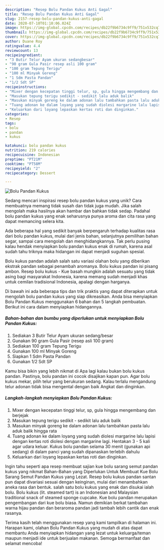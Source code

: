 ```yaml
---
description: "Resep Bolu Pandan Kukus Anti Gagal"
title: "Resep Bolu Pandan Kukus Anti Gagal"
slug: 2157-resep-bolu-pandan-kukus-anti-gagal
date: 2020-07-10T01:10:06.024Z
image: https://img-global.cpcdn.com/recipes/db22f9b6734c9ff9/751x532cq70/bolu-pandan-kukus-foto-resep-utama.jpg
thumbnail: https://img-global.cpcdn.com/recipes/db22f9b6734c9ff9/751x532cq70/bolu-pandan-kukus-foto-resep-utama.jpg
cover: https://img-global.cpcdn.com/recipes/db22f9b6734c9ff9/751x532cq70/bolu-pandan-kukus-foto-resep-utama.jpg
author: Duane Roy
ratingvalue: 4.4
reviewcount: 13
recipeingredient:
- "3 Butir Telur Ayam ukuran sedangbesar"
- "90 gram Gula Pasir resep asli 100 gram"
- "100 gram Tepung Terigu"
- "100 ml Minyak Goreng"
- "1 Sdm Pasta Pandan"
- "1/2 Sdt SP"
recipeinstructions:
- "Mixer dengan kecepatan tinggi telur, sp, gula hingga mengembang dan berjejak"
- "Masukan tepung terigu sedikit - sedikit lalu aduk balik"
- "Masukan minyak goreng ke dalam adonan lalu tambahkan pasta lalu aduk balik hingga rata"
- "Tuang adonan ke dalam loyang yang sudah diolesi margarine lalu lapisi dengan kertas roti diolesi dengan margarine lagi. Hentakan 3 - 5 kali agar udara keluar. Kukus bolu pandan selama 30 menit (gunakan api sedang) di dalam panci yang sudah dipanaskan terlebih dahulu"
- "Keluarkan dari loyang lepaskan kertas roti dan dinginkan."
categories:
- Resep
tags:
- bolu
- pandan
- kukus

katakunci: bolu pandan kukus 
nutrition: 219 calories
recipecuisine: Indonesian
preptime: "PT21M"
cooktime: "PT58M"
recipeyield: "2"
recipecategory: Dessert

---
```



![Bolu Pandan Kukus](https://img-global.cpcdn.com/recipes/db22f9b6734c9ff9/751x532cq70/bolu-pandan-kukus-foto-resep-utama.jpg)

Sedang mencari inspirasi resep bolu pandan kukus yang unik? Cara membuatnya memang tidak susah dan tidak juga mudah. Jika salah mengolah maka hasilnya akan hambar dan bahkan tidak sedap. Padahal bolu pandan kukus yang enak seharusnya punya aroma dan cita rasa yang dapat memancing selera kita.

Ada beberapa hal yang sedikit banyak berpengaruh terhadap kualitas rasa dari bolu pandan kukus, mulai dari jenis bahan, selanjutnya pemilihan bahan segar, sampai cara mengolah dan menghidangkannya. Tak perlu pusing kalau hendak menyiapkan bolu pandan kukus enak di rumah, karena asal sudah tahu triknya maka hidangan ini dapat menjadi suguhan spesial.

Bolu kukus pandan adalah salah satu variasi olahan bolu yang diberikan ekstrak pandan sebagai penambah aromanya. Bolu kukus pandan isi pisang ambon. Resep bolu kukus - Kue basah mungkin adalah sesuatu yang tidak asing bagi masyarakat Indonesia, karena memang sudah menjadi khas untuk cemilan tradisional Indonesia, apalagi dengan harganya.


Di bawah ini ada beberapa tips dan trik praktis yang dapat diterapkan untuk mengolah bolu pandan kukus yang siap dikreasikan. Anda bisa menyiapkan Bolu Pandan Kukus menggunakan 6 bahan dan 5 langkah pembuatan. Berikut ini cara dalam menyiapkan hidangannya.

<!--inarticleads1-->

##### Bahan-bahan dan bumbu yang diperlukan untuk menyiapkan Bolu Pandan Kukus:

1. Sediakan 3 Butir Telur Ayam ukuran sedang/besar
1. Gunakan 90 gram Gula Pasir (resep asli 100 gram)
1. Sediakan 100 gram Tepung Terigu
1. Gunakan 100 ml Minyak Goreng
1. Siapkan 1 Sdm Pasta Pandan
1. Gunakan 1/2 Sdt SP


Kamu bisa bikin yang lebih nikmat di Apa lagi kalau bukan bolu kukus pandan. Pastinya, bolu pandan ini cocok disajikan kapan pun. Agar bolu kukus mekar, pilih telur yang berukuran sedang. Kalau terlalu mengandung telur adonan tidak bisa mengental dengan baik Angkat dan dinginkan. 

<!--inarticleads2-->

##### Langkah-langkah menyiapkan Bolu Pandan Kukus:

1. Mixer dengan kecepatan tinggi telur, sp, gula hingga mengembang dan berjejak
1. Masukan tepung terigu sedikit - sedikit lalu aduk balik
1. Masukan minyak goreng ke dalam adonan lalu tambahkan pasta lalu aduk balik hingga rata
1. Tuang adonan ke dalam loyang yang sudah diolesi margarine lalu lapisi dengan kertas roti diolesi dengan margarine lagi. Hentakan 3 - 5 kali agar udara keluar. Kukus bolu pandan selama 30 menit (gunakan api sedang) di dalam panci yang sudah dipanaskan terlebih dahulu
1. Keluarkan dari loyang lepaskan kertas roti dan dinginkan.


Ingin tahu seperti apa resep membuat sajian kue bolu sarang semut pandan kukus yang nikmat Bahan-Bahan yang Diperlukan Untuk Membuat Kue Bolu Sarang Semut Pandan Kukus yang Lezat. Resep bolu kukus pandan santan pun dapat divariasi sesuai dengan keinginan, mulai dari menambahkan aneka rasa dan bentuk. salah satu bolu kukus yang enak dan disukai ialah bolu. Bolu kukus (lit. steamed tart) is an Indonesian and Malaysian traditional snack of steamed sponge cupcake. Kue bolu pandan merupakan pengembangan dari kue bolu biasa. Namun demikian berkat tambahan warna hijau pandan dan beraroma pandan jadi tambah lebih cantik dan enak rasanya. 

Terima kasih telah menggunakan resep yang kami tampilkan di halaman ini. Harapan kami, olahan Bolu Pandan Kukus yang mudah di atas dapat membantu Anda menyiapkan hidangan yang lezat untuk keluarga/teman maupun menjadi ide untuk berjualan makanan. Semoga bermanfaat dan selamat mencoba!
